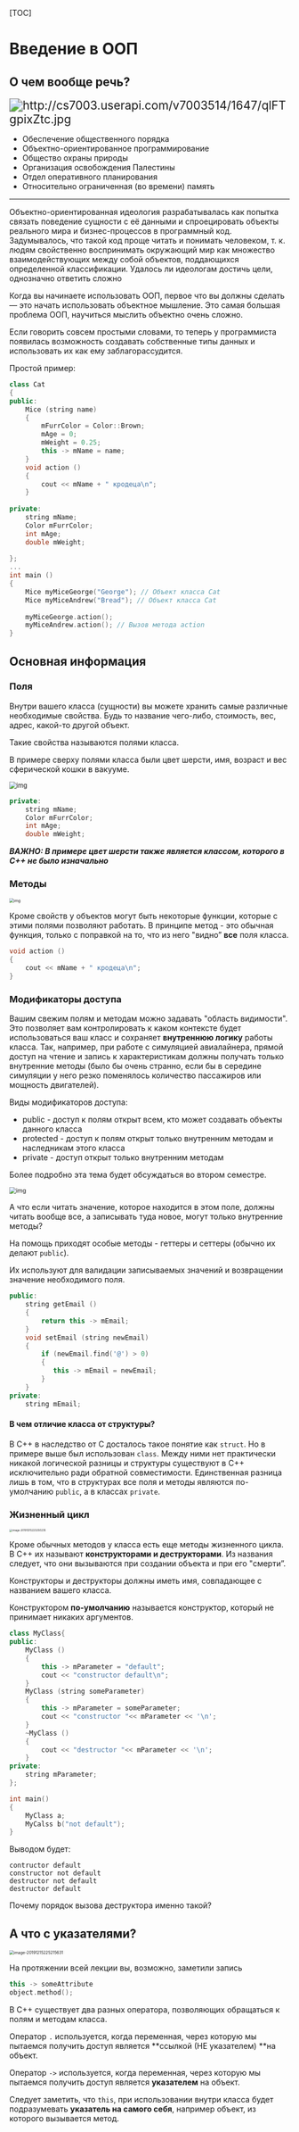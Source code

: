 [TOC]

#	Введение в ООП

##	О чем вообще речь?

<img src="http://cs7003.userapi.com/v7003514/1647/qlFTgpixZtc.jpg" alt="http://cs7003.userapi.com/v7003514/1647/qlFTgpixZtc.jpg" style="zoom:150%;" />

- Обеспечение общественного порядка
- Объектно-ориентированное программирование
- Общество охраны природы
- Организация освобождения Палестины
- Отдел оперативного планирования
- Относительно ограниченная (во времени) память

---------



Объектно-ориентированная идеология разрабатывалась как попытка связать  поведение сущности с её данными и спроецировать объекты реального мира и бизнес-процессов в программный код. Задумывалось, что такой код проще читать и понимать человеком, т. к. людям свойственно воспринимать  окружающий мир как множество взаимодействующих между собой объектов,  поддающихся определенной классификации. Удалось ли идеологам достичь  цели, однозначно ответить сложно

Когда вы начинаете использовать ООП, первое что вы должны сделать — это  начать использовать объектное мышление. Это самая большая проблема ООП, научиться мыслить объектно очень сложно.

Если говорить совсем простыми словами, то теперь у программиста появилась возможность создавать собственные типы данных и использовать их как ему заблагорассудится. 



Простой пример: 

```C++
class Cat
{
public:
    Mice (string name)
    {
        mFurrColor = Color::Brown;
        mAge = 0;
        mWeight = 0.25;
        this -> mName = name;
    }
    void action ()
    {
        cout << mName + " кродеца\n";
	}
    
private:
    string mName;
    Color mFurrColor;
    int mAge;
    double mWeight;
    
};
...
int main ()
{
    Mice myMiceGeorge("George"); // Объект класса Cat
    Mice myMiceAndrew("Bread"); // Объект класса Cat
 
    myMiceGeorge.action();
    myMiceAndrew.action(); // Вызов метода action
}
```

##	Основная информация

###		Поля

Внутри вашего класса (сущности) вы можете хранить самые различные необходимые свойства. Будь то название чего-либо, стоимость,  вес, адрес, какой-то другой объект.

Такие свойства называются полями класса.

В примере сверху полями класса были цвет шерсти, имя, возраст и  вес сферической кошки в вакууме.

<img src="https://cloudstatic.eva.ru/eva/300000-310000/307312/channel/15321792235094891.jpg" alt="img" style="zoom: 80%;" />

```C++
private:
    string mName;
    Color mFurrColor;
    int mAge;
    double mWeight;
```

***ВАЖНО: В примере цвет шерсти также является классом, которого в С++ не было изначально***



### Методы

<img src="https://petrochenko.ru/wp-content/uploads/2018/03/00e077028bc2ae7f11ff537b.jpg" alt="img" style="zoom: 50%;" />

Кроме свойств у объектов могут быть некоторые функции, которые с этими полями позволяют работать. В принципе метод - это обычная функция, только с поправкой на то, что из него "видно” **все** поля класса.

```c++
void action ()
{
    cout << mName + " кродеца\n";
}
```

### Модификаторы доступа
Вашим свежим полям и методам можно задавать "область видимости". Это позволяет вам контролировать к каком контексте будет использоваться ваш класс и сохраняет **внутреннюю логику** работы класса. Так, например, при работе с симуляцией авиалайнера, прямой доступ на чтение и запись к характеристикам должны получать только внутренние методы (было бы очень странно, если бы в середине симуляции у него резко поменялось количество пассажиров или мощность двигателей). 

Виды модификаторов доступа:

- public - доступ к полям открыт всем, кто может создавать объекты данного класса
- protected - доступ к полям открыт только внутренним методам и наследникам этого класса
- private - доступ открыт только внутренним методам

Более подробно эта тема будет обсуждаться во втором семестре.

<img src="http://pm1.narvii.com/7182/ec7abe70c2bcc37d6cc10f63744d641a1719a59er1-1440-750v2_uhq.jpg" alt="img" style="zoom: 75%;" />



А что если читать значение, которое находится в этом поле, должны читать вообще все, а записывать туда новое, могут только внутренние методы?

На помощь приходят особые методы - геттеры и сеттеры (обычно их делают `public`).

Их используют для валидации записываемых значений и возвращении значение необходимого поля.

```C++
public:
    string getEmail ()
    {
        return this -> mEmail;
    }
    void setEmail (string newEmail)
    {
        if (newEmail.find('@') > 0)
        {
           this -> mEmail = newEmail;
        }
    }
private:
	string mEmail;
```

####	В чем отличие класса от структуры?

В C++ в наследство от С досталось такое понятие как `struct`. Но в примере выше был использован `class`. Между ними нет практически никакой логической разницы и структуры существуют в С++ исключительно ради обратной совместимости. Единственная разница лишь в том, что в структурах все поля и методы являются по-умолчанию `public`, а в классах `private`.

###		Жизненный цикл

<img src="https://raw.githubusercontent.com/PavelEfarinov/CPPCourse/master/Notes/Untitled.png" alt="image-20191215223250235" style="zoom: 33%;" />

Кроме обычных методов у класса есть еще методы жизненного цикла. В С++ их называют **конструкторами и деструкторами**.  Из названия следует, что они вызываются при создании объекта и при его "смерти”.

Конструкторы и деструкторы должны иметь имя, совпадающее с названием вашего класса.

Конструктором **по-умолчанию** называется конструктор, который не принимает никаких аргументов.

```C++
class MyClass{
public:
    MyClass ()
    {
        this -> mParameter = "default";
        cout << "constructor default\n";
    }
    MyClass (string someParameter)
    {
        this -> mParameter = someParameter;
        cout << "constructor "<< mParameter << '\n';
    }
    ~MyClass ()
    {
        cout << "destructor "<< mParameter << '\n';
	}
private:
    string mParameter;
};

int main()
{
	MyClass a;
    MyCalss b("not default");
}
```

Выводом будет:

```
contructor default
constructor not default
destructor not default
destructor default
```

Почему порядок вызова деструктора именно такой?

##	А что с указателями?

<img src="https://raw.githubusercontent.com/PavelEfarinov/CPPCourse/master/Notes/Annotation%202019-12-15%20230019.png" alt="image-20191215225215631" style="zoom:50%;" />

На протяжении всей лекции вы, возможно, заметили запись 

```c++
this -> someAttribute
object.method();
```

В С++ существует два разных оператора, позволяющих обращаться к полям и методам класса.

Оператор `.` используется, когда переменная, через которую мы пытаемся получить доступ является **ссылкой (НЕ указателем) **на объект.

Оператор `->` используется, когда переменная, через которую мы пытаемся получить доступ является **указателем** на объект.

Следует заметить, что  `this`, при использовании внутри класса будет подразумевать **указатель на самого себя**, например объект, из которого вызывается метод.